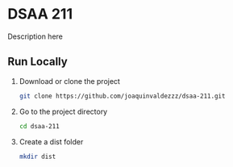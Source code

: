 # DSAA 211

Description here

## Run Locally

1. Download or clone the project

   ```sh
   git clone https://github.com/joaquinvaldezzz/dsaa-211.git
   ```

2. Go to the project directory

   ```sh
   cd dsaa-211
   ```

3. Create a dist folder

   ```sh
   mkdir dist
   ```
